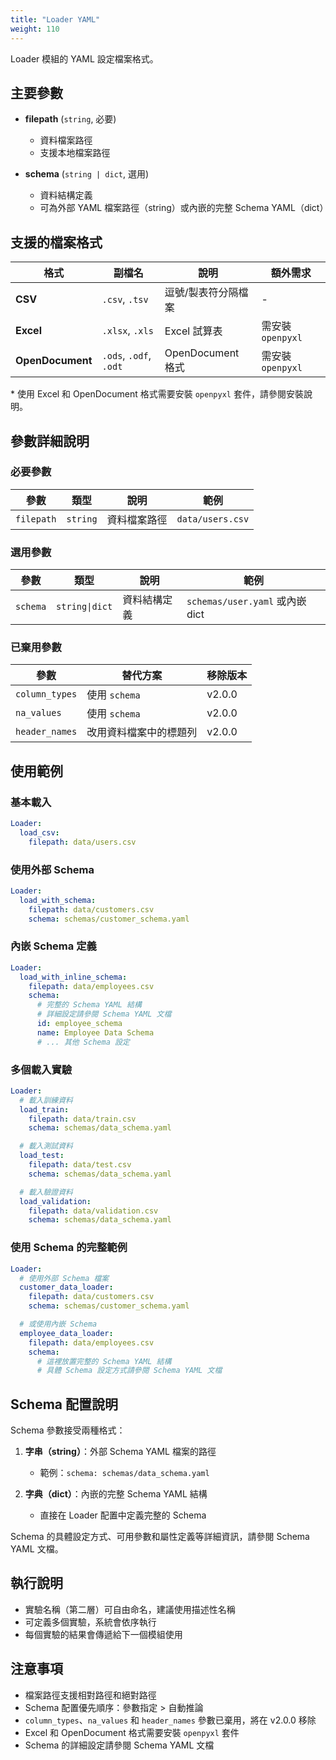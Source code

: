 ```yaml
---
title: "Loader YAML"
weight: 110
---
```


Loader 模組的 YAML 設定檔案格式。

## 主要參數

- **filepath** (`string`, 必要)
  - 資料檔案路徑
  - 支援本地檔案路徑

- **schema** (`string | dict`, 選用)
  - 資料結構定義
  - 可為外部 YAML 檔案路徑（string）或內嵌的完整 Schema YAML（dict）

## 支援的檔案格式

| 格式 | 副檔名 | 說明 | 額外需求 |
|------|--------|------|----------|
| **CSV** | `.csv`, `.tsv` | 逗號/製表符分隔檔案 | - |
| **Excel** | `.xlsx`, `.xls` | Excel 試算表 | 需安裝 `openpyxl` |
| **OpenDocument** | `.ods`, `.odf`, `.odt` | OpenDocument 格式 | 需安裝 `openpyxl` |

\* 使用 Excel 和 OpenDocument 格式需要安裝 `openpyxl` 套件，請參閱安裝說明。

## 參數詳細說明

### 必要參數

| 參數 | 類型 | 說明 | 範例 |
|------|------|------|------|
| `filepath` | `string` | 資料檔案路徑 | `data/users.csv` |

### 選用參數

| 參數 | 類型 | 說明 | 範例 |
|------|------|------|------|
| `schema` | `string\|dict` | 資料結構定義 | `schemas/user.yaml` 或內嵌 dict |

### 已棄用參數

| 參數 | 替代方案 | 移除版本 |
|------|----------|----------|
| `column_types` | 使用 `schema` | v2.0.0 |
| `na_values` | 使用 `schema` | v2.0.0 |
| `header_names` | 改用資料檔案中的標題列 | v2.0.0 |

## 使用範例

### 基本載入

```yaml
Loader:
  load_csv:
    filepath: data/users.csv
```

### 使用外部 Schema

```yaml
Loader:
  load_with_schema:
    filepath: data/customers.csv
    schema: schemas/customer_schema.yaml
```

### 內嵌 Schema 定義

```yaml
Loader:
  load_with_inline_schema:
    filepath: data/employees.csv
    schema:
      # 完整的 Schema YAML 結構
      # 詳細設定請參閱 Schema YAML 文檔
      id: employee_schema
      name: Employee Data Schema
      # ... 其他 Schema 設定
```

### 多個載入實驗

```yaml
Loader:
  # 載入訓練資料
  load_train:
    filepath: data/train.csv
    schema: schemas/data_schema.yaml

  # 載入測試資料
  load_test:
    filepath: data/test.csv
    schema: schemas/data_schema.yaml

  # 載入驗證資料
  load_validation:
    filepath: data/validation.csv
    schema: schemas/data_schema.yaml
```

### 使用 Schema 的完整範例

```yaml
Loader:
  # 使用外部 Schema 檔案
  customer_data_loader:
    filepath: data/customers.csv
    schema: schemas/customer_schema.yaml

  # 或使用內嵌 Schema
  employee_data_loader:
    filepath: data/employees.csv
    schema:
      # 這裡放置完整的 Schema YAML 結構
      # 具體 Schema 設定方式請參閱 Schema YAML 文檔
```

## Schema 配置說明

Schema 參數接受兩種格式：

1. **字串（string）**：外部 Schema YAML 檔案的路徑
   - 範例：`schema: schemas/data_schema.yaml`

2. **字典（dict）**：內嵌的完整 Schema YAML 結構
   - 直接在 Loader 配置中定義完整的 Schema

Schema 的具體設定方式、可用參數和屬性定義等詳細資訊，請參閱 Schema YAML 文檔。

## 執行說明

- 實驗名稱（第二層）可自由命名，建議使用描述性名稱
- 可定義多個實驗，系統會依序執行
- 每個實驗的結果會傳遞給下一個模組使用

## 注意事項

- 檔案路徑支援相對路徑和絕對路徑
- Schema 配置優先順序：參數指定 > 自動推論
- `column_types`、`na_values` 和 `header_names` 參數已棄用，將在 v2.0.0 移除
- Excel 和 OpenDocument 格式需要安裝 `openpyxl` 套件
- Schema 的詳細設定請參閱 Schema YAML 文檔